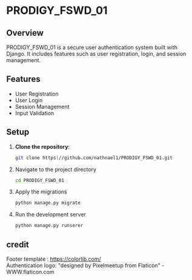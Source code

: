 # PRODIGY_FSWD_01

## Overview
PRODIGY_FSWD_01 is a secure user authentication system built with Django. It includes features such as user registration, login, and session management.

## Features
- User Registration
- User Login
- Session Management
- Input Validation

## Setup
1. **Clone the repository**:
   ```sh
   git clone https://github.com/nathnael1/PRODIGY_FSWD_01.git
2. Navigate to the project directory  
    ```sh
    cd PRODIGY_FSWD_01  
3. Apply the migrations  
    ```sh
    python manage.py migrate
4. Run the development server  
    ```sh
    python manage.py runserer
## credit
Footer template : https://colorlib.com/  
Authentication logo:  "designed by Pixelmeetup from Flaticon" - WWW.flaticon.com
